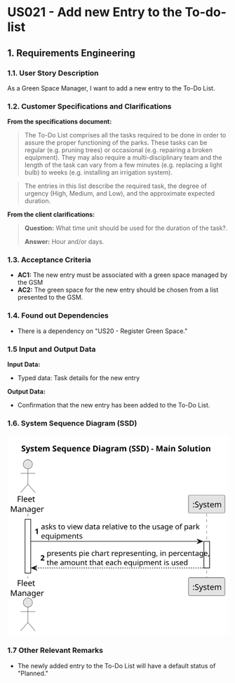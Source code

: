 # US021 - Add new Entry to the To-do-list


## 1. Requirements Engineering

### 1.1. User Story Description

As a Green Space Manager, I want to add a new entry to the To-Do List.

### 1.2. Customer Specifications and Clarifications 

**From the specifications document:**

> The To-Do List comprises all the tasks required to be done in order to assure the proper functioning of the parks. These tasks can be regular (e.g. pruning trees) or occasional (e.g. repairing a broken equipment). They may also require a multi-disciplinary team and the length of the task can vary from a few minutes (e.g. replacing a light bulb) to weeks (e.g. installing an irrigation system).

> The entries in this list describe the required task, the degree of urgency (High, Medium, and Low), and the approximate expected duration.

**From the client clarifications:**

> **Question:** What time unit should be used for the duration of the task?.
>
> **Answer:** Hour and/or days.

### 1.3. Acceptance Criteria

* **AC1:**  The new entry must be associated with a green space managed by the GSM
* **AC2:**  The green space for the new entry should be chosen from a list presented to the GSM.

### 1.4. Found out Dependencies

* There is a dependency on "US20 - Register Green Space."

### 1.5 Input and Output Data

**Input Data:**

* Typed data: Task details for the new entry

**Output Data:**

* Confirmation that the new entry has been added to the To-Do List.

### 1.6. System Sequence Diagram (SSD)

![System Sequence Diagram](svg/us021-system-sequence-diagram-main-solution.svg)

### 1.7 Other Relevant Remarks

* The newly added entry to the To-Do List will have a default status of "Planned."